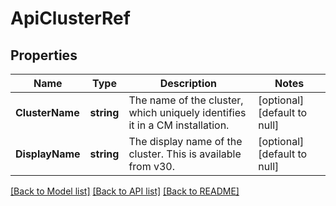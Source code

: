 # ApiClusterRef

## Properties
Name | Type | Description | Notes
------------ | ------------- | ------------- | -------------
**ClusterName** | **string** | The name of the cluster, which uniquely identifies it in a CM installation. | [optional] [default to null]
**DisplayName** | **string** | The display name of the cluster. This is available from v30. | [optional] [default to null]

[[Back to Model list]](../README.md#documentation-for-models) [[Back to API list]](../README.md#documentation-for-api-endpoints) [[Back to README]](../README.md)


